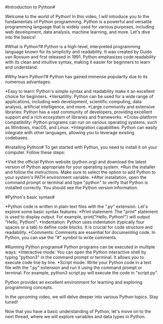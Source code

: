 #Introduction to Python#

Welcome to the world of Python! In this video, I will introduce you to the fundamentals of Python programming. Python is a powerful and versatile programming language that is widely used for various purposes, including web development, data analysis, machine learning, and more. Let's dive into the basics!

#What is Python?#
Python is a high-level, interpreted programming language known for its simplicity and readability. It was created by Guido van Rossum and first released in 1991. Python emphasizes code readability with its clean and intuitive syntax, making it easier for beginners to learn and understand.

#Why learn Python?#
Python has gained immense popularity due to its numerous advantages:

*Easy to learn: Python's simple syntax and readability make it an excellent choice for beginners.
*Versatility: Python can be used for a wide range of applications, including web development, scientific computing, data analysis, artificial intelligence, and more.
*Large community and extensive libraries: Python has a vast community of developers, providing excellent support and a rich ecosystem of libraries and frameworks.
*Cross-platform compatibility: Python programs can run on various operating systems, such as Windows, macOS, and Linux.
*Integration capabilities: Python can easily integrate with other languages, allowing you to leverage existing codebases.

#Installing Python#
To get started with Python, you need to install it on your computer. Follow these steps:

*Visit the official Python website (python.org) and download the latest version of Python appropriate for your operating system.
*Run the installer and follow the instructions. Make sure to select the option to add Python to your system's PATH environment variable.
*After installation, open the command prompt or terminal and type "python" to verify that Python is installed correctly. You should see the Python version information.

#Python's basic syntax#

*Python code is written in plain text files with the ".py" extension. Let's explore some basic syntax features:
*Print statement: The "print" statement is used to display output. For example, print("Hello, Python!") will output "Hello, Python!".
*Indentation: Python uses indentation (typically four spaces or a tab) to define code blocks. It is crucial for code structure and readability.
*Comments: Comments are essential for documenting code. In Python, you can use the "#" symbol to write comments.

#Running Python programs#
Python programs can be executed in multiple ways:
*Interactive mode: You can open the Python interactive shell by typing "python3" in the command prompt or terminal. It allows you to execute code line by line.
*Script mode: Write your Python code in a text file with the ".py" extension and run it using the command prompt or terminal. For example, python3 script.py will execute the code in "script.py".

Python provides an excellent environment for learning and exploring programming concepts. 

In the upcoming video, we will delve deeper into various Python topics. Stay tuned!

Now that you have a basic understanding of Python, let's move on to the next thread, where we will explore variables and data types in Python.